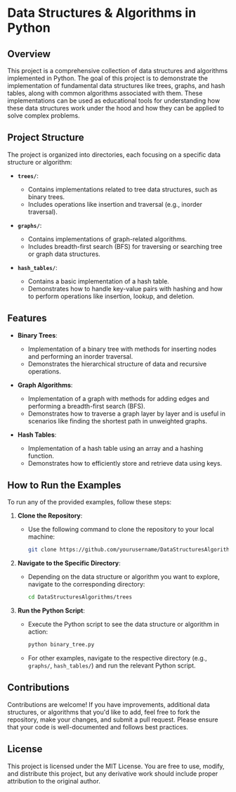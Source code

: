 # Data Structures & Algorithms in Python

## Overview

This project is a comprehensive collection of data structures and algorithms implemented in Python. The goal of this project is to demonstrate the implementation of fundamental data structures like trees, graphs, and hash tables, along with common algorithms associated with them. These implementations can be used as educational tools for understanding how these data structures work under the hood and how they can be applied to solve complex problems.

## Project Structure

The project is organized into directories, each focusing on a specific data structure or algorithm:

- **`trees/`**: 
  - Contains implementations related to tree data structures, such as binary trees.
  - Includes operations like insertion and traversal (e.g., inorder traversal).

- **`graphs/`**:
  - Contains implementations of graph-related algorithms.
  - Includes breadth-first search (BFS) for traversing or searching tree or graph data structures.

- **`hash_tables/`**:
  - Contains a basic implementation of a hash table.
  - Demonstrates how to handle key-value pairs with hashing and how to perform operations like insertion, lookup, and deletion.

## Features

- **Binary Trees**:
  - Implementation of a binary tree with methods for inserting nodes and performing an inorder traversal.
  - Demonstrates the hierarchical structure of data and recursive operations.

- **Graph Algorithms**:
  - Implementation of a graph with methods for adding edges and performing a breadth-first search (BFS).
  - Demonstrates how to traverse a graph layer by layer and is useful in scenarios like finding the shortest path in unweighted graphs.

- **Hash Tables**:
  - Implementation of a hash table using an array and a hashing function.
  - Demonstrates how to efficiently store and retrieve data using keys.

## How to Run the Examples

To run any of the provided examples, follow these steps:

1. **Clone the Repository**:
   - Use the following command to clone the repository to your local machine:
     ```bash
     git clone https://github.com/yourusername/DataStructuresAlgorithms.git
     ```
   
2. **Navigate to the Specific Directory**:
   - Depending on the data structure or algorithm you want to explore, navigate to the corresponding directory:
     ```bash
     cd DataStructuresAlgorithms/trees
     ```

3. **Run the Python Script**:
   - Execute the Python script to see the data structure or algorithm in action:
     ```bash
     python binary_tree.py
     ```

   - For other examples, navigate to the respective directory (e.g., `graphs/`, `hash_tables/`) and run the relevant Python script.

## Contributions

Contributions are welcome! If you have improvements, additional data structures, or algorithms that you'd like to add, feel free to fork the repository, make your changes, and submit a pull request. Please ensure that your code is well-documented and follows best practices.

## License

This project is licensed under the MIT License. You are free to use, modify, and distribute this project, but any derivative work should include proper attribution to the original author.
